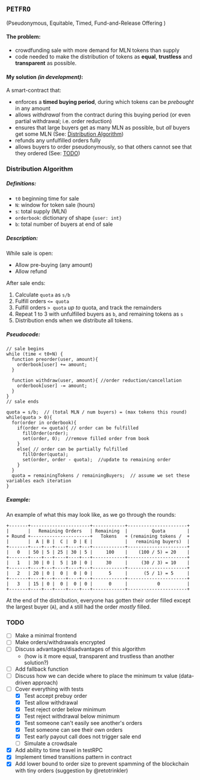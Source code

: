## `PETFRO`
(Pseudonymous, Equitable, Timed, Fund-and-Release Offering )

#### The problem:

- crowdfunding sale with more demand for MLN tokens than supply
- code needed to make the distribution of tokens as **equal**, **trustless** and **transparent** as possible.

#### My solution *(in development)*:

A smart-contract that:

- enforces a **timed buying period**, during which tokens can be *prebought* in any amount
- allows *withdrawal* from the contract during this buying period (or even partial withdrawal; i.e. order reduction)
- ensures that large buyers get as many MLN as possible, but *all* buyers get some MLN (See: [Distribution Algorithm](#distribution-algorithm))
- refunds any unfulfilled orders fully
- allows buyers to order pseudonymously, so that others cannot see that they ordered (See: [TODO](#todo))

### Distribution Algorithm

##### Definitions:

- `t0` beginning time for sale
- `N`: window for token sale (hours)
- `s`: total supply (MLN)
- `orderbook`: dictionary of shape `{user: int}`
- `b`: total number of buyers at end of sale

##### Description:

While sale is open:
  - Allow pre-buying (any amount)
  - Allow refund

After sale ends:
1. Calculate `quota` as `s/b`
2. Fulfill orders `<= quota`
3. Fulfill orders `> quota` _up to_ quota, and track the remainders
4. Repeat 1 to 3 with unfulfilled buyers as `b`, and remaining tokens as `s`
5. Distribution ends when we distribute all tokens.

##### *Pseudocode*:
```solidity
// sale begins
while (time < t0+N) {
  function preorder(user, amount){
    orderbook[user] += amount;
  }

  function withdraw(user, amount){ //order reduction/cancellation
    orderbook[user] -= amount;
  }
}
// sale ends

quota = s/b;  // (total MLN / num buyers) = (max tokens this round)
while(quota > 0){
  for(order in orderbook){
    if(order <= quota){ // order can be fulfilled
      fillOrder(order);
      set(order, 0);  //remove filled order from book
    }
    else{ // order can be partially fulfilled
      fillOrder(quota);
      set(order, order - quota);  //update to remaining order
    }
  }
  quota = remainingTokens / remainingBuyers;  // assume we set these variables each iteration
}
```

##### Example:

An example of what this may look like, as we go through the rounds:

```
+-------+----------------------+------------+----------------------+
|       |   Remaining Orders   | Remaining  |         Quota        |
+ Round +----------------------+   Tokens   + (remaining tokens /  +
|       |  A | B |  C |  D | E |            |   remaining buyers)  |
+-------+----+---+----+----+---+------------+----------------------+
|   0   | 50 | 5 | 25 | 30 | 5 |     100    |    (100 / 5) = 20    |
+-------+----+---+----+----+---+------------+----------------------+
|   1   | 30 | 0 |  5 | 10 | 0 |     30     |     (30 / 3) = 10    |
+-------+----+---+----+----+---+------------+----------------------+
|   2   | 20 | 0 |  0 |  0 | 0 |      5     |      (5 / 1) = 5     |
+-------+----+---+----+----+---+------------+----------------------+
|   3   | 15 | 0 |  0 |  0 | 0 |      0     |           0          |
+-------+----+---+----+----+---+------------+----------------------+
```

At the end of the distribution, everyone has gotten their order filled except the largest buyer (`A`), and `A` still had the order *mostly* filled.


### TODO

- [ ] Make a minimal frontend
- [ ] Make orders/withdrawals encrypted
- [ ] Discuss advantages/disadvantages of this algorithm
  - (how is it more equal, transparent and trustless than another solution?)
- [ ] Add fallback function
- [ ] Discuss how we can decide where to place the minimum tx value (data-driven approach)
- [ ] Cover everything with tests
  - [x] Test accept prebuy order
  - [x] Test allow withdrawal
  - [x] Test reject order below minimum
  - [x] Test reject withdrawal below minimum
  - [x] Test someone can't easily see another's orders
  - [x] Test someone can see their own orders
  - [x] Test early payout call does not trigger sale end
  - [ ] Simulate a crowdsale
- [x] Add ability to time travel in testRPC
- [x] Implement timed transitions pattern in contract
- [x] Add lower bound to order size to prevent spamming of the blockchain with tiny orders (suggestion by @retotrinkler)
